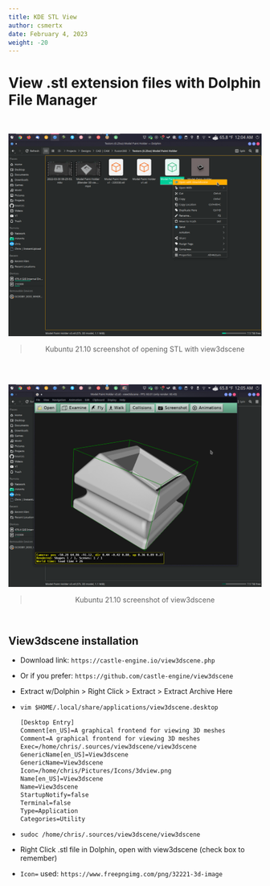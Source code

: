 ```yaml
---
title: KDE STL View
author: csmertx
date: February 4, 2023
weight: -20
---
```


# View .stl extension files with Dolphin File Manager 

<br />
<div style="text-align: center;">

![albumimg](/Linux/Software/Screenshot_20220401_000441.png "Kubuntu 21.10 screenshot of opening STL with view3dscene")
<br />

> Kubuntu 21.10 screenshot of opening STL with view3dscene
</div>
<br />

<br />
<div style="text-align: center;">

![albumimg](/Linux/Software/Screenshot_20220401_000521.png "Kubuntu 21.10 screenshot of view3dscene")
<br />

> Kubuntu 21.10 screenshot of view3dscene
</div>
<br />


## View3dscene installation

- Download link: ```https://castle-engine.io/view3dscene.php```

- Or if you prefer: ```https://github.com/castle-engine/view3dscene```

- Extract w/Dolphin > Right Click > Extract > Extract Archive Here

- ```vim $HOME/.local/share/applications/view3dscene.desktop```

    ```
    [Desktop Entry]
    Comment[en_US]=A graphical frontend for viewing 3D meshes
    Comment=A graphical frontend for viewing 3D meshes
    Exec=/home/chris/.sources/view3dscene/view3dscene
    GenericName[en_US]=View3dscene
    GenericName=View3dscene
    Icon=/home/chris/Pictures/Icons/3dview.png
    Name[en_US]=View3dscene
    Name=View3dscene
    StartupNotify=false
    Terminal=false
    Type=Application
    Categories=Utility
    ```

- ```sudoc /home/chris/.sources/view3dscene/view3dscene```

- Right Click .stl file in Dolphin, open with view3dscene (check box to remember)

- ```Icon=``` used: ```https://www.freepngimg.com/png/32221-3d-image```
